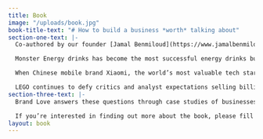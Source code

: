 ```yaml
---
title: Book
image: "/uploads/book.jpg"
book-title-text: "# How to build a business *worth* talking about"
section-one-text: |-
  Co-authored by our founder [Jamal Benmiloud](https://www.jamalbenmiloud.com), Brand Love is a book that takes you on a journey around the world in search of the most innovative businesses both fans and industry analysts are talking about.

  Monster Energy drinks has become the most successful energy drinks business in the US with a market cap of $35billion, without a single dollar spent on advertising.

  When Chinese mobile brand Xiaomi, the world’s most valuable tech start up with a valuation of over $50bn, launched their new tablet it sold out in 2.7 seconds.

  LEGO continues to defy critics and analyst expectations selling billions of dollars of analogue toys in the digital age.
section-three-text: |-
  Brand Love answers these questions through case studies of businesses well-adapted to the digital age; that build multi-billion dollar market caps without significant sums spent on advertising; and defy the expectations of both investors and their category by breaking the rules.

  If you’re interested in finding out more about the book, please fill out your details and we’ll send you a complimentary sample.
layout: book
---
```


